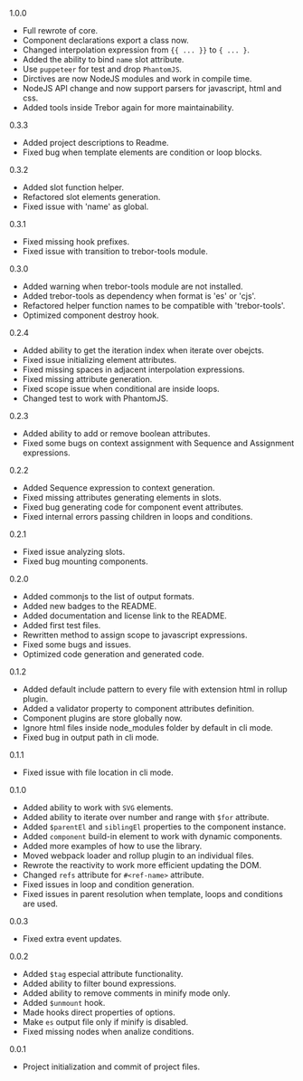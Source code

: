 1.0.0
- Full rewrote of core.
- Component declarations export a class now.
- Changed interpolation expression from `{{ ... }}` to `{ ... }`.
- Added the ability to bind `name` slot attribute.
- Use `puppeteer` for test and drop `PhantomJS`.
- Dirctives are now NodeJS modules and work in compile time.
- NodeJS API change and now support parsers for javascript, html and css.
- Added tools inside Trebor again for more maintainability.

0.3.3
- Added project descriptions to Readme.
- Fixed bug when template elements are condition or loop blocks.

0.3.2
- Added slot function helper.
- Refactored slot elements generation.
- Fixed issue with 'name' as global.

0.3.1
- Fixed missing hook prefixes.
- Fixed issue with transition to trebor-tools module.

0.3.0
- Added warning when trebor-tools module are not installed.
- Added trebor-tools as dependency when format is 'es' or 'cjs'.
- Refactored helper function names to be compatible with 'trebor-tools'.
- Optimized component destroy hook.

0.2.4
- Added ability to get the iteration index when iterate over obejcts.
- Fixed issue initializing element attributes.
- Fixed missing spaces in adjacent interpolation expressions.
- Fixed missing attribute generation.
- Fixed scope issue when conditional are inside loops.
- Changed test to work with PhantomJS.

0.2.3
- Added ability to add or remove boolean attributes.
- Fixed some bugs on context assignment with Sequence and Assignment expressions.

0.2.2
- Added Sequence expression to context generation.
- Fixed missing attributes generating elements in slots.
- Fixed bug generating code for component event attributes.
- Fixed internal errors passing children in loops and conditions.

0.2.1
- Fixed issue analyzing slots.
- Fixed bug mounting components.

0.2.0
- Added commonjs to the list of output formats.
- Added new badges to the README.
- Added documentation and license link  to the README.
- Added first test files.
- Rewritten method to assign scope to javascript expressions.
- Fixed some bugs and issues.
- Optimized code generation and generated code.

0.1.2
- Added default include pattern to every file with extension html in rollup plugin.
- Added a validator property to component attributes definition.
- Component plugins are store globally now.
- Ignore html files inside node_modules folder by default in cli mode.
- Fixed bug in output path in cli mode.

0.1.1
- Fixed issue with file location in cli mode.

0.1.0
- Added ability to work with `SVG` elements.
- Added ability to iterate over number and range with `$for` attribute.
- Added `$parentEl` and `siblingEl` properties to the component instance.
- Added `component` build-in element to work with dynamic components.
- Added more examples of how to use the library.
- Moved webpack loader and rollup plugin to an individual files.
- Rewrote the reactivity to work more efficient updating the DOM.
- Changed `refs` attribute for `#<ref-name>` attribute.
- Fixed issues in loop and condition generation.
- Fixed issues in parent resolution when template, loops and conditions are used.

0.0.3
- Fixed extra event updates.

0.0.2
- Added `$tag` especial attribute functionality.
- Added ability to filter bound expressions.
- Added ability to remove comments in minify mode only.
- Added `$unmount` hook.
- Made hooks direct properties of options.
- Make `es` output file only if minify is disabled.
- Fixed missing nodes when analize conditions.

0.0.1
- Project initialization and commit of project files.